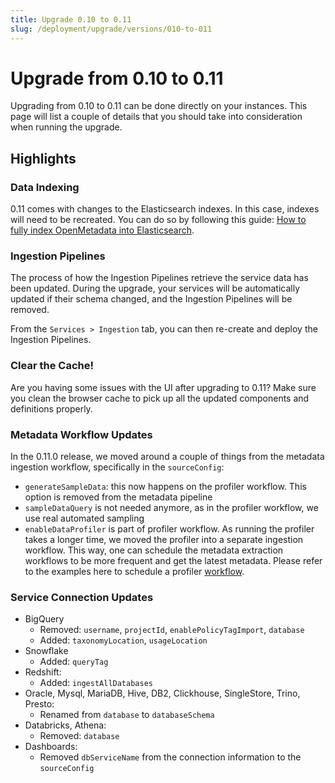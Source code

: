 ```yaml
---
title: Upgrade 0.10 to 0.11
slug: /deployment/upgrade/versions/010-to-011
---
```


# Upgrade from 0.10 to 0.11

Upgrading from 0.10 to 0.11 can be done directly on your instances. This page will list a couple of details that you
should take into consideration when running the upgrade.

## Highlights

### Data Indexing

0.11 comes with changes to the Elasticsearch indexes. In this case, indexes will need to be recreated.
You can do so by following this guide: [How to fully index OpenMetadata into Elasticsearch](https://github.com/open-metadata/OpenMetadata/discussions/5300).

### Ingestion Pipelines

The process of how the Ingestion Pipelines retrieve the service data has been updated. During the upgrade, your services
will be automatically updated if their schema changed, and the Ingestion Pipelines will be removed. 

From the `Services > Ingestion` tab, you can then re-create and deploy the Ingestion Pipelines.

### Clear the Cache!

Are you having some issues with the UI after upgrading to 0.11? Make sure you clean the browser cache to pick up all the
updated components and definitions properly.

### Metadata Workflow Updates

In the 0.11.0 release, we moved around a couple of things from the metadata ingestion workflow, specifically in the
`sourceConfig`:

- `generateSampleData`: this now happens on the profiler workflow. This option is removed from the metadata pipeline
- `sampleDataQuery` is not needed anymore, as in the profiler workflow, we use real automated sampling 
- `enableDataProfiler` is part of profiler workflow. As running the profiler takes a longer time, we moved the profiler into a separate ingestion
    workflow. This way, one can schedule the metadata extraction workflows to be more frequent and get the latest metadata.
    Please refer to the examples here to schedule a profiler [workflow](https://github.com/open-metadata/OpenMetadata/blob/main/ingestion/src/metadata/examples/workflows/redshift_profiler.yaml).

### Service Connection Updates
- BigQuery
  - Removed: `username`, `projectId`, `enablePolicyTagImport`, `database`
  - Added: `taxonomyLocation`, `usageLocation`
- Snowflake
  - Added: `queryTag`
- Redshift:
  - Added: `ingestAllDatabases`
- Oracle, Mysql, MariaDB, Hive, DB2, Clickhouse, SingleStore, Trino, Presto:
  - Renamed from `database` to `databaseSchema`
- Databricks, Athena:
  - Removed: `database`
- Dashboards:
  - Removed `dbServiceName` from the connection information to the `sourceConfig`
